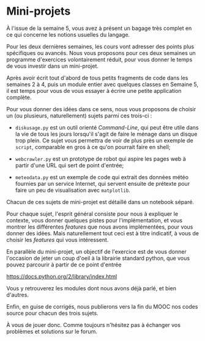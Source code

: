 
# Mini-projets

À l'issue de la semaine 5, vous avez à présent un bagage très complet en ce qui
concerne les notions usuelles du langage.

Pour les deux dernières semaines, les cours vont adresser des points plus
spécifiques ou avancés. Nous vous proposons pour ces deux semaines un programme
d'exercices volontairement réduit, pour vous donner le temps de vous investir
dans un mini-projet.

Après avoir écrit tout d'abord de tous petits fragments de code dans les
semaines 2 à 4, puis un module entier avec quelques classes en Semaine 5, il est
temps pour vous de vous essayer à écrire une petite application complète.

Pour vous donner des idées dans ce sens, nous vous proposons de choisir un (ou
plusieurs, naturellement) sujets parmi ces trois-ci&nbsp;:

 * `diskusage.py` est un outil orienté *Command-Line*, qui peut être utile dans
la vie de tous les jours lorsqu'il s'agit de faire le ménage dans un disque trop
plein. Ce sujet vous permettra de voir de plus près un exemple de `script`,
comparable en gros à ce qu'on pourrait faire en shell;

 * `webcrawler.py` est un prototype de robot qui aspire les pages web à partir
d'une URL qui sert de point d'entrée;

 * `meteodata.py` est un exemple de code qui extrait des données météo fournies
par un service Internet, qui servent ensuite de prétexte pour faire un peu de
visualisation avec `matplotlib`.


Chacun de ces sujets de mini-projet est détaillé dans un notebook séparé.

Pour chaque sujet, l'esprit général consiste pour nous à expliquer le contexte,
vous donner quelques pistes pour l'implémentation, et vous montrer les
différentes *features* que nous avons implémentées, pour vous donner des idées.
Mais naturellement tout ceci est à titre indicatif, à vous de choisir les
*features* qui vous intéressent.

En parallèle du mini-projet, un objectif de l'exercice est de vous donner
l'occasion de jeter un coup d'oeil à la librairie standard python, que vous
pouvez parcourir à partir de ce point d'entrée

https://docs.python.org/2/library/index.html

Vous y retrouverez les modules dont nous avons déjà parlé, et bien d'autres.

Enfin, en guise de corrigés, nous publierons vers la fin du MOOC nos codes
source pour chacun des trois sujets.

À vous de jouer donc. Comme toujours n'hésitez pas à échanger vos problèmes et
solutions sur le forum.
